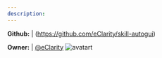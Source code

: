 ```yaml
---
description: 
---
```



**Github:** | (https://github.com/eClarity/skill-autogui)

**Owner:** | [@eClarity](https://github.com/eClarity) ![avatart](https://avatars3.githubusercontent.com/u/4976498?v=4)

